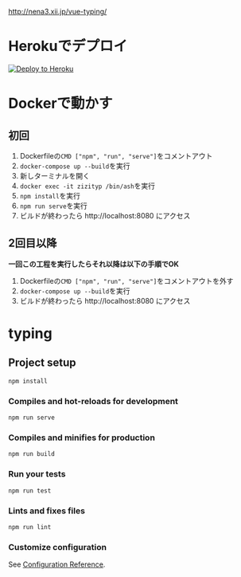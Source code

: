 http://nena3.xii.jp/vue-typing/

# Herokuでデプロイ
[![Deploy to Heroku](https://www.herokucdn.com/deploy/button.png)](https://heroku.com/deploy)

# Dockerで動かす
## 初回
1. Dockerfileの`CMD ["npm", "run", "serve"]`をコメントアウト
1. `docker-compose up --build`を実行
1. 新しターミナルを開く
1. `docker exec -it zizityp /bin/ash`を実行
1. `npm install`を実行
1. `npm run serve`を実行
1. ビルドが終わったら http://localhost:8080 にアクセス

## 2回目以降
__一回この工程を実行したらそれ以降は以下の手順でOK__
1. Dockerfileの`CMD ["npm", "run", "serve"]`をコメントアウトを外す
1. `docker-compose up --build`を実行
1. ビルドが終わったら http://localhost:8080 にアクセス

# typing

## Project setup
```
npm install
```

### Compiles and hot-reloads for development
```
npm run serve
```

### Compiles and minifies for production
```
npm run build
```

### Run your tests
```
npm run test
```

### Lints and fixes files
```
npm run lint
```

### Customize configuration
See [Configuration Reference](https://cli.vuejs.org/config/).

